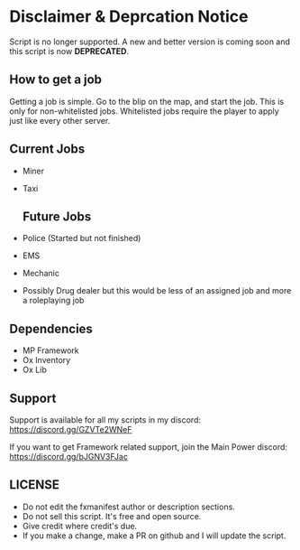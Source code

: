 # Disclaimer & Deprcation Notice
Script is no longer supported. A new and better version is coming soon and this script is now **DEPRECATED**.


## How to get a job
Getting a job is simple. Go to the blip on the map, and start the job. This is only for non-whitelisted jobs. Whitelisted jobs require the player to apply just like every other server.

## Current Jobs
* Miner
* Taxi

  ## Future Jobs
* Police (Started but not finished)
* EMS
* Mechanic
* Possibly Drug dealer but this would be less of an assigned job and more a roleplaying job

## Dependencies
* MP Framework
* Ox Inventory
* Ox Lib



## Support
Support is available for all my scripts in my discord:
https://discord.gg/GZVTe2WNeF

If you want to get Framework related support, join the Main Power discord:
https://discord.gg/bJGNV3FJac

## LICENSE
* Do not edit the fxmanifest author or description sections.
* Do not sell this script. It's free and open source.
* Give credit where credit's due.
* If you make a change, make a PR on github and I will update the script.
